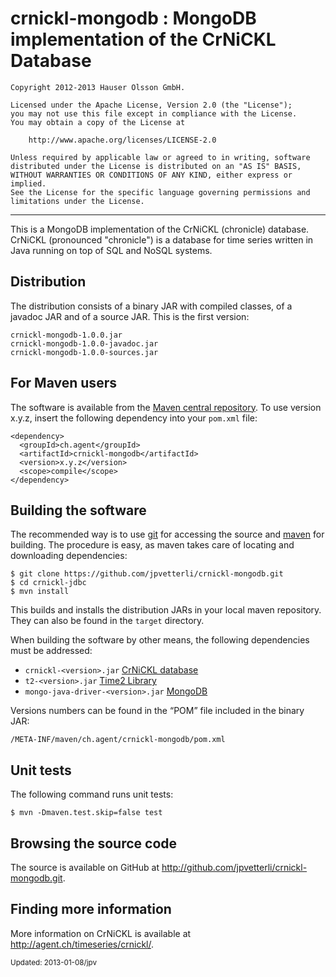 crnickl-mongodb : MongoDB implementation of the CrNiCKL Database 
================================================================

	Copyright 2012-2013 Hauser Olsson GmbH.
	
	Licensed under the Apache License, Version 2.0 (the "License");
	you may not use this file except in compliance with the License.
	You may obtain a copy of the License at
	
    	http://www.apache.org/licenses/LICENSE-2.0

	Unless required by applicable law or agreed to in writing, software
	distributed under the License is distributed on an "AS IS" BASIS,
	WITHOUT WARRANTIES OR CONDITIONS OF ANY KIND, either express or implied.
	See the License for the specific language governing permissions and
	limitations under the License.

*** 

This is a MongoDB implementation of the CrNiCKL (chronicle) database. 
CrNiCKL (pronounced "chronicle") is a database for time series written in 
Java running on top of SQL and NoSQL systems.

Distribution
------------

The distribution consists of a binary JAR with 
compiled classes, of a javadoc JAR and of a source JAR. This is the first 
version:

	crnickl-mongodb-1.0.0.jar
	crnickl-mongodb-1.0.0-javadoc.jar
	crnickl-mongodb-1.0.0-sources.jar

For Maven users
---------------

The software is available from the <a 
href="http://repo.maven.apache.org/maven2/ch/agent/crnickl-mongodb/">Maven central 
repository</a>. To use version x.y.z, insert the following dependency into your 
`pom.xml` file:

    <dependency>
      <groupId>ch.agent</groupId>
      <artifactId>crnickl-mongodb</artifactId>
      <version>x.y.z</version>
      <scope>compile</scope>
    </dependency>

Building the software
---------------------

The recommended way is to use [git](http://git-scm.com) for accessing the
source and [maven](<http://maven.apache.org/>) for building. The procedure 
is easy, as maven takes care of locating and downloading dependencies:

	$ git clone https://github.com/jpvetterli/crnickl-mongodb.git
	$ cd crnickl-jdbc
	$ mvn install

This builds and installs the distribution JARs in your local maven
repository. They can also be found in the `target` directory.

When building the software by other means, the following dependencies must be
addressed:

- `crnickl-<version>.jar` [CrNiCKL database](http://agent.ch/timeseries/crnickl/)
- `t2-<version>.jar` [Time2 Library](http://agent.ch/timeseries/t2/)  
- `mongo-java-driver-<version>.jar` [MongoDB](http://www.mongodb.org)  

Versions numbers can be found in the <q>POM</q> file included in the binary 
JAR:

	/META-INF/maven/ch.agent/crnickl-mongodb/pom.xml

Unit tests
----------

The following command runs unit tests:

	$ mvn -Dmaven.test.skip=false test

Browsing the source code
------------------------

The source is available on GitHub at 
<http://github.com/jpvetterli/crnickl-mongodb.git>.

Finding more information
------------------------

More information on CrNiCKL is available at 
<http://agent.ch/timeseries/crnickl/>.

<small>Updated: 2013-01-08/jpv</small>

<link rel="stylesheet" type="text/css" href="README.css"/>

